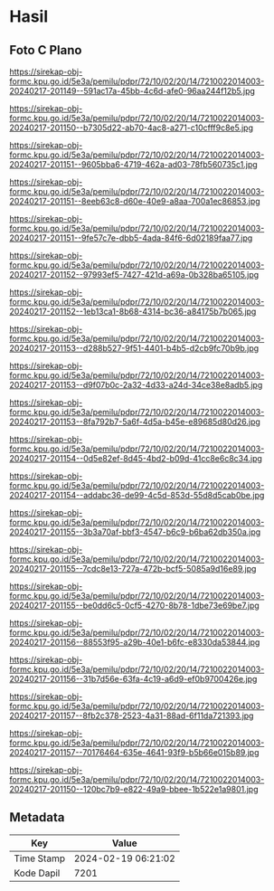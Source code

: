 # Hasil

## Foto C Plano

https://sirekap-obj-formc.kpu.go.id/5e3a/pemilu/pdpr/72/10/02/20/14/7210022014003-20240217-201149--591ac17a-45bb-4c6d-afe0-96aa244f12b5.jpg

https://sirekap-obj-formc.kpu.go.id/5e3a/pemilu/pdpr/72/10/02/20/14/7210022014003-20240217-201150--b7305d22-ab70-4ac8-a271-c10cfff9c8e5.jpg

https://sirekap-obj-formc.kpu.go.id/5e3a/pemilu/pdpr/72/10/02/20/14/7210022014003-20240217-201151--9605bba6-4719-462a-ad03-78fb560735c1.jpg

https://sirekap-obj-formc.kpu.go.id/5e3a/pemilu/pdpr/72/10/02/20/14/7210022014003-20240217-201151--8eeb63c8-d60e-40e9-a8aa-700a1ec86853.jpg

https://sirekap-obj-formc.kpu.go.id/5e3a/pemilu/pdpr/72/10/02/20/14/7210022014003-20240217-201151--9fe57c7e-dbb5-4ada-84f6-6d02189faa77.jpg

https://sirekap-obj-formc.kpu.go.id/5e3a/pemilu/pdpr/72/10/02/20/14/7210022014003-20240217-201152--97993ef5-7427-421d-a69a-0b328ba65105.jpg

https://sirekap-obj-formc.kpu.go.id/5e3a/pemilu/pdpr/72/10/02/20/14/7210022014003-20240217-201152--1eb13ca1-8b68-4314-bc36-a84175b7b065.jpg

https://sirekap-obj-formc.kpu.go.id/5e3a/pemilu/pdpr/72/10/02/20/14/7210022014003-20240217-201153--d288b527-9f51-4401-b4b5-d2cb9fc70b9b.jpg

https://sirekap-obj-formc.kpu.go.id/5e3a/pemilu/pdpr/72/10/02/20/14/7210022014003-20240217-201153--d9f07b0c-2a32-4d33-a24d-34ce38e8adb5.jpg

https://sirekap-obj-formc.kpu.go.id/5e3a/pemilu/pdpr/72/10/02/20/14/7210022014003-20240217-201153--8fa792b7-5a6f-4d5a-b45e-e89685d80d26.jpg

https://sirekap-obj-formc.kpu.go.id/5e3a/pemilu/pdpr/72/10/02/20/14/7210022014003-20240217-201154--0d5e82ef-8d45-4bd2-b09d-41cc8e6c8c34.jpg

https://sirekap-obj-formc.kpu.go.id/5e3a/pemilu/pdpr/72/10/02/20/14/7210022014003-20240217-201154--addabc36-de99-4c5d-853d-55d8d5cab0be.jpg

https://sirekap-obj-formc.kpu.go.id/5e3a/pemilu/pdpr/72/10/02/20/14/7210022014003-20240217-201155--3b3a70af-bbf3-4547-b6c9-b6ba62db350a.jpg

https://sirekap-obj-formc.kpu.go.id/5e3a/pemilu/pdpr/72/10/02/20/14/7210022014003-20240217-201155--7cdc8e13-727a-472b-bcf5-5085a9d16e89.jpg

https://sirekap-obj-formc.kpu.go.id/5e3a/pemilu/pdpr/72/10/02/20/14/7210022014003-20240217-201155--be0dd6c5-0cf5-4270-8b78-1dbe73e69be7.jpg

https://sirekap-obj-formc.kpu.go.id/5e3a/pemilu/pdpr/72/10/02/20/14/7210022014003-20240217-201156--88553f95-a29b-40e1-b6fc-e8330da53844.jpg

https://sirekap-obj-formc.kpu.go.id/5e3a/pemilu/pdpr/72/10/02/20/14/7210022014003-20240217-201156--31b7d56e-63fa-4c19-a6d9-ef0b9700426e.jpg

https://sirekap-obj-formc.kpu.go.id/5e3a/pemilu/pdpr/72/10/02/20/14/7210022014003-20240217-201157--8fb2c378-2523-4a31-88ad-6f11da721393.jpg

https://sirekap-obj-formc.kpu.go.id/5e3a/pemilu/pdpr/72/10/02/20/14/7210022014003-20240217-201157--70176464-635e-4641-93f9-b5b66e015b89.jpg

https://sirekap-obj-formc.kpu.go.id/5e3a/pemilu/pdpr/72/10/02/20/14/7210022014003-20240217-201150--120bc7b9-e822-49a9-bbee-1b522e1a9801.jpg


## Metadata

| Key        | Value               |
| ---------- | ------------------- |
| Time Stamp | 2024-02-19 06:21:02 |
| Kode Dapil | 7201                |



